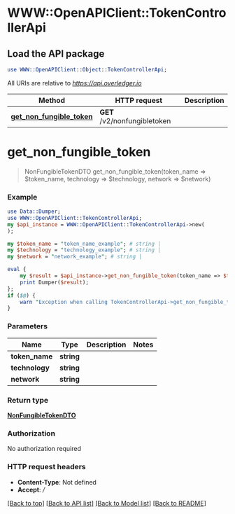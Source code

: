 # WWW::OpenAPIClient::TokenControllerApi

## Load the API package
```perl
use WWW::OpenAPIClient::Object::TokenControllerApi;
```

All URIs are relative to *https://api.overledger.io*

Method | HTTP request | Description
------------- | ------------- | -------------
[**get_non_fungible_token**](TokenControllerApi.md#get_non_fungible_token) | **GET** /v2/nonfungibletoken | 


# **get_non_fungible_token**
> NonFungibleTokenDTO get_non_fungible_token(token_name => $token_name, technology => $technology, network => $network)



### Example
```perl
use Data::Dumper;
use WWW::OpenAPIClient::TokenControllerApi;
my $api_instance = WWW::OpenAPIClient::TokenControllerApi->new(
);

my $token_name = "token_name_example"; # string | 
my $technology = "technology_example"; # string | 
my $network = "network_example"; # string | 

eval {
    my $result = $api_instance->get_non_fungible_token(token_name => $token_name, technology => $technology, network => $network);
    print Dumper($result);
};
if ($@) {
    warn "Exception when calling TokenControllerApi->get_non_fungible_token: $@\n";
}
```

### Parameters

Name | Type | Description  | Notes
------------- | ------------- | ------------- | -------------
 **token_name** | **string**|  | 
 **technology** | **string**|  | 
 **network** | **string**|  | 

### Return type

[**NonFungibleTokenDTO**](NonFungibleTokenDTO.md)

### Authorization

No authorization required

### HTTP request headers

 - **Content-Type**: Not defined
 - **Accept**: */*

[[Back to top]](#) [[Back to API list]](../README.md#documentation-for-api-endpoints) [[Back to Model list]](../README.md#documentation-for-models) [[Back to README]](../README.md)

